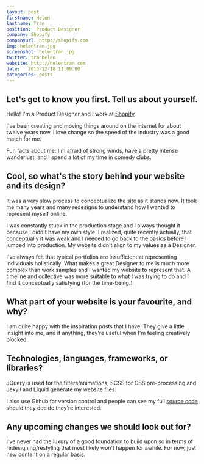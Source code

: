 ```yaml
---
layout: post
firstname: Helen
lastname: Tran
position:  Product Designer
company: Shopify
companyurl: http://shopify.com
img: helentran.jpg
screenshot: helentran.jpg
twitter: tranhelen
website: http://helentran.com
date:   2013-12-18 11:00:00
categories: posts
---
```


## Let's get to know you first. Tell us about yourself.

Hello! I'm a Product Designer and I work at [Shopify](http://shopify.com).

I've been creating and moving things around on the internet for about twelve years now. I love change so the speed of the industry was a good match for me.

Fun facts about me: I'm afraid of strong winds, have a pretty intense wanderlust, and I spend a lot of my time in comedy clubs.

## Cool, so what's the story behind your website and its design?

It was a very slow process to conceptualize the site as it stands now. It took me many years and many redesigns to understand how I wanted to represent myself online.

I was constantly stuck in the production stage and I always thought it because I didn't have my own style. I realized, quite recently actually, that conceptually it was weak and I needed to go back to the basics before I jumped into production. My website didn't align to my values as a Designer.

I've always felt that typical portfolios are insufficient at representing individuals holistically. What makes a great Designer to me is much more complex than  work samples and I wanted my website to represent that. A timeline and collective was more suitable to what I was trying to do and I find it conceptually satisfying (for the time-being.)

## What part of your website is your favourite, and why?

I am quite happy with the inspiration posts that I have. They give a little insight into me, and if anything, they're useful when I'm feeling creatively blocked.

## Technologies, languages, frameworks, or libraries?

JQuery is used for the filters/animations, SCSS for CSS pre-processing and Jekyll and Liquid generate my website files.

I also use Github for version control and people can see my full [source code](https://github.com/tranhelen/helentran) should they decide they're interested.

## Any upcoming changes we should look out for?

I've never had the luxury of a good foundation to build upon so in terms of redesigning/restyling that most likely won't happen for awhile. For now, just new content on a regular basis.